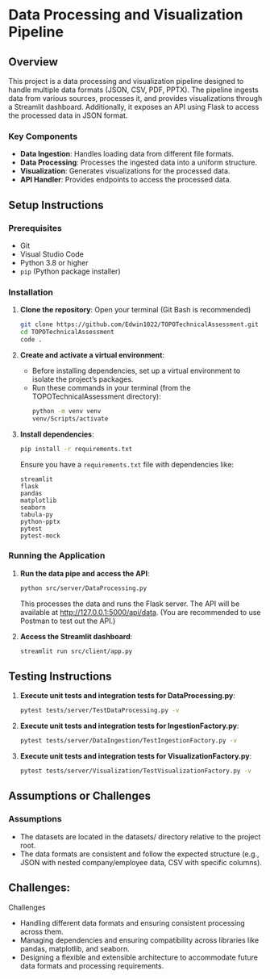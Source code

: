 # Data Processing and Visualization Pipeline

## Overview
This project is a data processing and visualization pipeline designed to handle multiple data formats (JSON, CSV, PDF, PPTX). The pipeline ingests data from various sources, processes it, and provides visualizations through a Streamlit dashboard. Additionally, it exposes an API using Flask to access the processed data in JSON format.

### Key Components
- **Data Ingestion**: Handles loading data from different file formats.
- **Data Processing**: Processes the ingested data into a uniform structure.
- **Visualization**: Generates visualizations for the processed data.
- **API Handler**: Provides endpoints to access the processed data.

## Setup Instructions

### Prerequisites
- Git
- Visual Studio Code
- Python 3.8 or higher
- `pip` (Python package installer)

### Installation
1. **Clone the repository**:
   Open your terminal (Git Bash is recommended)
   ```bash
   git clone https://github.com/Edwin1022/TOPOTechnicalAssessment.git
   cd TOPOTechnicalAssessment
   code .

2. **Create and activate a virtual environment**:
   - Before installing dependencies, set up a virtual environment to isolate the project’s packages.
   - Run these commands in your terminal (from the TOPOTechnicalAssessment directory):
     ```bash
     python -m venv venv
     venv/Scripts/activate
     ```
   
3. **Install dependencies**:
   ```bash
   pip install -r requirements.txt
   ```
   Ensure you have a `requirements.txt` file with dependencies like:
   ```text
   streamlit
   flask
   pandas
   matplotlib
   seaborn
   tabula-py
   python-pptx
   pytest
   pytest-mock

### Running the Application
1. **Run the data pipe and access the API**:
   ```bash
   python src/server/DataProcessing.py
   ```
   This processes the data and runs the Flask server.
   The API will be available at http://127.0.0.1:5000/api/data. (You are recommended to use Postman to test out the API.)

2. **Access the Streamlit dashboard**:
   ```bash
   streamlit run src/client/app.py

## Testing Instructions

1. **Execute unit tests and integration tests for DataProcessing.py**:
   ```bash
   pytest tests/server/TestDataProcessing.py -v

2. **Execute unit tests and integration tests for IngestionFactory.py**:
   ```bash
   pytest tests/server/DataIngestion/TestIngestionFactory.py -v

3. **Execute unit tests and integration tests for VisualizationFactory.py**:
   ```bash
   pytest tests/server/Visualization/TestVisualizationFactory.py -v

## Assumptions or Challenges

### Assumptions
- The datasets are located in the datasets/ directory relative to the project root.
- The data formats are consistent and follow the expected structure (e.g., JSON with nested company/employee data, CSV with specific columns).

## Challenges:
Challenges
- Handling different data formats and ensuring consistent processing across them.
- Managing dependencies and ensuring compatibility across libraries like pandas, matplotlib, and seaborn.
- Designing a flexible and extensible architecture to accommodate future data formats and processing requirements.
